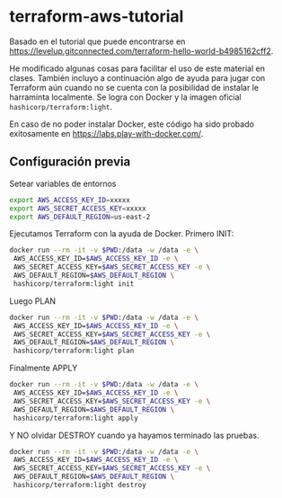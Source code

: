 # terraform-aws-tutorial

Basado en el tutorial que puede encontrarse en https://levelup.gitconnected.com/terraform-hello-world-b4985162cff2.

He modificado algunas cosas para facilitar el uso de este material en clases. También incluyo a continuación algo de ayuda para jugar con Terraform aún cuando no se cuenta con la posibilidad de instalar le harraminta localmente. Se logra con Docker y la imagen oficial `hashicorp/terraform:light`.

En caso de no poder instalar Docker, este código ha sido probado exitosamente en https://labs.play-with-docker.com/.

## Configuración previa

Setear variables de entornos

```bash
export AWS_ACCESS_KEY_ID=xxxxx
export AWS_SECRET_ACCESS_KEY=xxxxx
export AWS_DEFAULT_REGION=us-east-2
```

Ejecutamos Terraform con la ayuda de Docker. Primero INIT:

```bash
docker run --rm -it -v $PWD:/data -w /data -e \
 AWS_ACCESS_KEY_ID=$AWS_ACCESS_KEY_ID -e \
 AWS_SECRET_ACCESS_KEY=$AWS_SECRET_ACCESS_KEY -e \
 AWS_DEFAULT_REGION=$AWS_DEFAULT_REGION \
 hashicorp/terraform:light init
```

Luego PLAN

```bash
docker run --rm -it -v $PWD:/data -w /data -e \
 AWS_ACCESS_KEY_ID=$AWS_ACCESS_KEY_ID -e \
 AWS_SECRET_ACCESS_KEY=$AWS_SECRET_ACCESS_KEY -e \
 AWS_DEFAULT_REGION=$AWS_DEFAULT_REGION \
 hashicorp/terraform:light plan
```

Finalmente APPLY

```bash
docker run --rm -it -v $PWD:/data -w /data -e \
 AWS_ACCESS_KEY_ID=$AWS_ACCESS_KEY_ID -e \
 AWS_SECRET_ACCESS_KEY=$AWS_SECRET_ACCESS_KEY -e \
 AWS_DEFAULT_REGION=$AWS_DEFAULT_REGION \
 hashicorp/terraform:light apply
```

Y NO olvidar DESTROY cuando ya hayamos terminado las pruebas.

```bash
docker run --rm -it -v $PWD:/data -w /data -e \
 AWS_ACCESS_KEY_ID=$AWS_ACCESS_KEY_ID -e \
 AWS_SECRET_ACCESS_KEY=$AWS_SECRET_ACCESS_KEY -e \
 AWS_DEFAULT_REGION=$AWS_DEFAULT_REGION \
 hashicorp/terraform:light destroy
```
